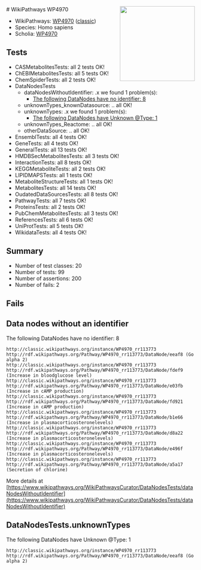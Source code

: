 <img style="float: right; width: 200px" src="https://upload.wikimedia.org/wikipedia/commons/thumb/8/83/Wplogo_with_text_500.png/640px-Wplogo_with_text_500.png" />
# WikiPathways WP4970

* WikiPathways: [WP4970](https://wikipathways.org/pathways/WP4970) ([classic](https://classic.wikipathways.org/instance/WP4970))
* Species: Homo sapiens
* Scholia: [WP4970](https://scholia.toolforge.org/wikipathways/WP4970)
## Tests
* CASMetabolitesTests: all 2 tests OK!
* ChEBIMetabolitesTests: all 5 tests OK!
* ChemSpiderTests: all 2 tests OK!
* DataNodesTests
    * dataNodesWithoutIdentifier: .x we found 1 problem(s):
        * [The following DataNodes have no identifier: 8](#d2d32fa7)
    * unknownTypes_knownDatasource: .. all OK!
    * unknownTypes: .x we found 1 problem(s):
        * [The following DataNodes have Unknown @Type: 1](#839973df)
    * unknownTypes_Reactome: .. all OK!
    * otherDataSource: .. all OK!
* EnsemblTests: all 4 tests OK!
* GeneTests: all 4 tests OK!
* GeneralTests: all 13 tests OK!
* HMDBSecMetabolitesTests: all 3 tests OK!
* InteractionTests: all 8 tests OK!
* KEGGMetaboliteTests: all 2 tests OK!
* LIPIDMAPSTests: all 1 tests OK!
* MetaboliteStructureTests: all 1 tests OK!
* MetabolitesTests: all 14 tests OK!
* OudatedDataSourcesTests: all 8 tests OK!
* PathwayTests: all 7 tests OK!
* ProteinsTests: all 2 tests OK!
* PubChemMetabolitesTests: all 3 tests OK!
* ReferencesTests: all 6 tests OK!
* UniProtTests: all 5 tests OK!
* WikidataTests: all 4 tests OK!


## Summary

* Number of test classes: 20
* Number of tests: 99
* Number of assertions: 200
* Number of fails: 2

## Fails

<a name="d2d32fa7" />

## Data nodes without an identifier

The following DataNodes have no identifier: 8
```
http://classic.wikipathways.org/instance/WP4970_rr113773 http://rdf.wikipathways.org/Pathway/WP4970_rr113773/DataNode/eeaf8 (Go alpha 2)
http://classic.wikipathways.org/instance/WP4970_rr113773 http://rdf.wikipathways.org/Pathway/WP4970_rr113773/DataNode/fdef9 (Increase in bloodglucose level)
http://classic.wikipathways.org/instance/WP4970_rr113773 http://rdf.wikipathways.org/Pathway/WP4970_rr113773/DataNode/e03fb (Increase in cAMP production)
http://classic.wikipathways.org/instance/WP4970_rr113773 http://rdf.wikipathways.org/Pathway/WP4970_rr113773/DataNode/fd921 (Increase in cAMP production)
http://classic.wikipathways.org/instance/WP4970_rr113773 http://rdf.wikipathways.org/Pathway/WP4970_rr113773/DataNode/b1e66 (Increase in plasmacorticosteronelevels)
http://classic.wikipathways.org/instance/WP4970_rr113773 http://rdf.wikipathways.org/Pathway/WP4970_rr113773/DataNode/d8a22 (Increase in plasmacorticosteronelevels)
http://classic.wikipathways.org/instance/WP4970_rr113773 http://rdf.wikipathways.org/Pathway/WP4970_rr113773/DataNode/e496f (Increase in plasmacorticosteronelevels)
http://classic.wikipathways.org/instance/WP4970_rr113773 http://rdf.wikipathways.org/Pathway/WP4970_rr113773/DataNode/a5a17 (Secretion of chlorine)
```

More details at [https://www.wikipathways.org/WikiPathwaysCurator/DataNodesTests/dataNodesWithoutIdentifier](https://www.wikipathways.org/WikiPathwaysCurator/DataNodesTests/dataNodesWithoutIdentifier)

<a name="839973df" />

## DataNodesTests.unknownTypes

The following DataNodes have Unknown @Type: 1
```
http://classic.wikipathways.org/instance/WP4970_rr113773 http://rdf.wikipathways.org/Pathway/WP4970_rr113773/DataNode/eeaf8 (Go alpha 2)
```

